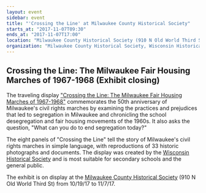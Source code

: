 ```yaml
---
layout: event
sidebar: event
title: "'Crossing the Line' at Milwaukee County Historical Society"
starts_at: "2017-11-07T09:30"
ends_at: "2017-11-07T17:00"
location: "Milwaukee County Historical Society (910 N Old World Third St)"
organization: "Milwaukee County Historical Society, Wisconsin Historical Society"
---
```


## Crossing the Line: The Milwaukee Fair Housing Marches of 1967-1968 (Exhibit closing) 

The traveling display ["Crossing the Line: The Milwaukee Fair Housing Marches of 1967-1968"](https://www.wisconsinhistory.org/calendar/series/43/crossing-the-line) commemorates the 50th anniversary of Milwaukee's civil rights marches by examining the practices and prejudices that led to segregation in Milwaukee and chronicling the school desegregation and fair housing movements of the 1960s. It also asks the question, "What can you do to end segregation today?"
 
The eight panels of "Crossing the Line" tell the story of Milwaukee's civil rights marches in simple language, with reproductions of 33 historic photographs and documents. The display was created by the [Wisconsin Historical Society](https://www.wisconsinhistory.org) and is most suitable for secondary schools and the general public.
 
The exhibit is on display at the [Milwaukee County Historical Society](https://milwaukeehistory.net) (910 N Old World Third St) from 10/19/17 to 11/7/17.
